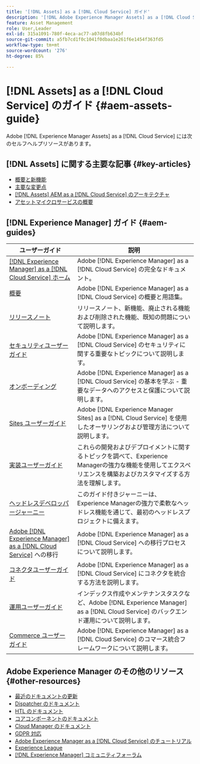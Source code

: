 ```yaml
---
title: '[!DNL Assets] as a [!DNL Cloud Service] ガイド'
description: '[!DNL Adobe Experience Manager Assets] as a [!DNL Cloud Service] のセルフヘルプリソースとドキュメントリンク'
feature: Asset Management
role: User,Leader
exl-id: 315a1091-780f-4eca-ac77-a07d8fb634bf
source-git-commit: a5fb7cd1f0c1041f0dbaa1e261f6e1454f363fd5
workflow-type: tm+mt
source-wordcount: '276'
ht-degree: 85%

---
```


# [!DNL Assets] as a [!DNL Cloud Service] のガイド {#aem-assets-guide}

Adobe [!DNL Experience Manager Assets] as a [!DNL Cloud Service] には次のセルフヘルプリソースがあります。

## [!DNL Assets] に関する主要な記事  {#key-articles}

* [概要と新機能](overview.md)
* [主要な変更点](/help/assets/assets-cloud-changes.md)
* [ [!DNL Assets] AEM as a [!DNL Cloud Service] のアーキテクチャ](architecture.md)
* [アセットマイクロサービスの概要](/help/assets/asset-microservices-overview.md)

## [!DNL Experience Manager] ガイド {#aem-guides}

| ユーザーガイド | 説明 |
|---|---|
| [[!DNL Experience Manager] as a [!DNL Cloud Service] ホーム](/help/landing/home.md) | Adobe [!DNL Experience Manager] as a [!DNL Cloud Service] の完全なドキュメント。 |
| [概要](/help/overview/home.md) | Adobe [!DNL Experience Manager] as a [!DNL Cloud Service] の概要と用語集。 |
| [リリースノート](/help/release-notes/home.md) | リリースノート、新機能、廃止される機能および削除された機能、既知の問題について説明します。 |
| [セキュリティユーザーガイド](/help/security/home.md) | Adobe [!DNL Experience Manager] as a [!DNL Cloud Service] のセキュリティに関する重要なトピックについて説明します。 |
| [オンボーディング](/help/onboarding/home.md) | Adobe [!DNL Experience Manager] as a [!DNL Cloud Service] の基本を学ぶ - 重要なデータへのアクセスと保護について説明します。 |
| [Sites ユーザーガイド](/help/sites-cloud/home.md) | Adobe [!DNL Experience Manager Sites] as a [!DNL Cloud Service] を使用したオーサリングおよび管理方法について説明します。 |
| [実装ユーザーガイド](/help/implementing/home.md) | これらの開発およびデプロイメントに関するトピックを調べて、Experience Managerの強力な機能を使用してエクスペリエンスを構築およびカスタマイズする方法を理解します。 |
| [ヘッドレスデベロッパージャーニー](/help/journey-headless/developer/overview.md) | このガイド付きジャーニーは、Experience Managerの強力で柔軟なヘッドレス機能を通じて、最初のヘッドレスプロジェクトに備えます。 |
| [Adobe  [!DNL Experience Manager] as a [!DNL Cloud Service]](/help/move-to-cloud-service/home.md) への移行 | Adobe [!DNL Experience Manager] as a [!DNL Cloud Service] への移行プロセスについて説明します。 |
| [コネクタユーザーガイド](/help/connectors/home.md) | Adobe [!DNL Experience Manager] as a [!DNL Cloud Service] にコネクタを統合する方法を説明します。 |
| [運用ユーザーガイド](/help/operations/home.md) | インデックス作成やメンテナンスタスクなど、Adobe [!DNL Experience Manager] as a [!DNL Cloud Service] のバックエンド運用について説明します。 |
| [Commerce ユーザーガイド](/help/commerce-cloud/home.md) | Adobe [!DNL Experience Manager] as a [!DNL Cloud Service] のコマース統合フレームワークについて説明します。 |

## Adobe Experience Manager のその他のリソース {#other-resources}

* [最近のドキュメントの更新](https://experienceleague.adobe.com/docs/experience-manager-release-information/aem-release-updates/doc-updates/documentation-updates.html?lang=ja#aem-as-a-cloud-service)
* [Dispatcher のドキュメント](/help/implementing/dispatcher/overview.md)
* [HTL のドキュメント](https://experienceleague.adobe.com/docs/experience-manager-htl/using/overview.html?lang=ja)
* [コアコンポーネントのドキュメント](https://experienceleague.adobe.com/docs/experience-manager-core-components/using/introduction.html?lang=ja)
* [Cloud Manager のドキュメント](https://experienceleague.adobe.com/docs/experience-manager-cloud-manager/using/introduction-to-cloud-manager.html?lang=ja)
* [GDPR 対応](/help/compliance/data-privacy-and-protection-readiness/aem-readiness.md)
* [Adobe Experience Manager as a  [!DNL Cloud Service]  のチュートリアル](https://experienceleague.adobe.com/docs/experience-manager-learn/cloud-service/overview.html?lang=ja)
* [Experience League](https://experienceleague.adobe.com/?promoid=K42KVXHD&amp;mv=other&amp;lang=ja#recommended/solutions/experience-manager)
* [[!DNL Experience Manager] コミュニティフォーラム](https://experienceleaguecommunities.adobe.com/t5/adobe-experience-manager/ct-p/adobe-experience-manager-community?lang=ja)

